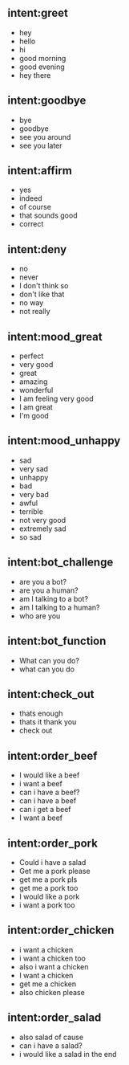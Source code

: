 ## intent:greet
- hey
- hello
- hi
- good morning
- good evening
- hey there

## intent:goodbye
- bye
- goodbye
- see you around
- see you later

## intent:affirm
- yes
- indeed
- of course
- that sounds good
- correct

## intent:deny
- no
- never
- I don't think so
- don't like that
- no way
- not really

## intent:mood_great
- perfect
- very good
- great
- amazing
- wonderful
- I am feeling very good
- I am great
- I'm good

## intent:mood_unhappy
- sad
- very sad
- unhappy
- bad
- very bad
- awful
- terrible
- not very good
- extremely sad
- so sad

## intent:bot_challenge
- are you a bot?
- are you a human?
- am I talking to a bot?
- am I talking to a human?
- who are you

## intent:bot_function
- What can you do?
- what can you do

## intent:check_out
- thats enough
- thats it thank you
- check out

## intent:order_beef
- I would like a beef
- i want a beef
- can i have a beef?
- can i have a beef
- can i get a beef
- I want a beef

## intent:order_pork
- Could i have a salad
- Get me a pork please
- get me a pork pls
- get me a pork too
- I would like a pork
- i want a pork too

## intent:order_chicken
- i want a chicken
- i want a chicken too
- also i want a chicken
- I want a chicken
- get me a chicken
- also chicken please

## intent:order_salad
- also salad of cause
- can i have a salad?
- i would like a salad in the end

